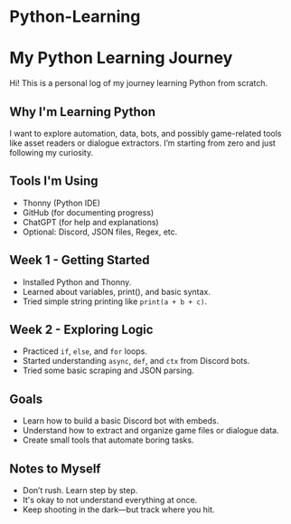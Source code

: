 # Python-Learning
# My Python Learning Journey

Hi! This is a personal log of my journey learning Python from scratch.

## Why I'm Learning Python
I want to explore automation, data, bots, and possibly game-related tools like asset readers or dialogue extractors. I’m starting from zero and just following my curiosity.

## Tools I'm Using
- Thonny (Python IDE)
- GitHub (for documenting progress)
- ChatGPT (for help and explanations)
- Optional: Discord, JSON files, Regex, etc.

## Week 1 - Getting Started
- Installed Python and Thonny.
- Learned about variables, print(), and basic syntax.
- Tried simple string printing like `print(a + b + c)`.

## Week 2 - Exploring Logic
- Practiced `if`, `else`, and `for` loops.
- Started understanding `async`, `def`, and `ctx` from Discord bots.
- Tried some basic scraping and JSON parsing.

## Goals
- Learn how to build a basic Discord bot with embeds.
- Understand how to extract and organize game files or dialogue data.
- Create small tools that automate boring tasks.

## Notes to Myself
- Don’t rush. Learn step by step.
- It's okay to not understand everything at once.
- Keep shooting in the dark—but track where you hit.

